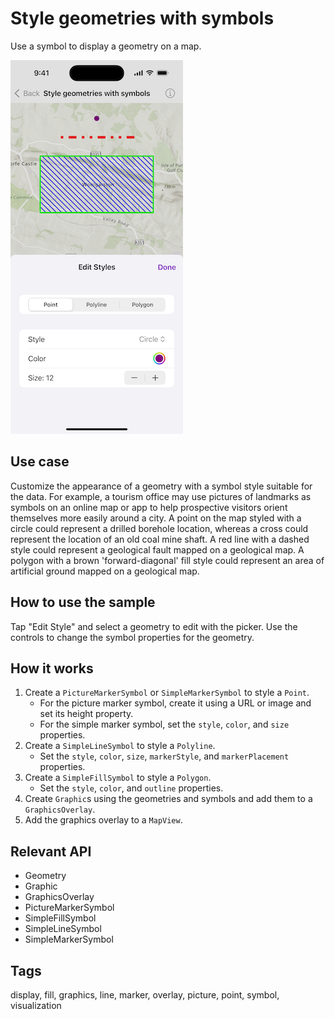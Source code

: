 # Style geometries with symbols

Use a symbol to display a geometry on a map.

![Screenshot of Style geometries with symbols](style-geometries-with-symbols.png)

## Use case

Customize the appearance of a geometry with a symbol style suitable for the data. For example, a tourism office may use pictures of landmarks as symbols on an online map or app to help prospective visitors orient themselves more easily around a city. A point on the map styled with a circle could represent a drilled borehole location, whereas a cross could represent the location of an old coal mine shaft. A red line with a dashed style could represent a geological fault mapped on a geological map. A polygon with a brown 'forward-diagonal' fill style could represent an area of artificial ground mapped on a geological map.

## How to use the sample

Tap "Edit Style" and select a geometry to edit with the picker. Use the controls to change the symbol properties for the geometry.

## How it works

1. Create a `PictureMarkerSymbol` or `SimpleMarkerSymbol` to style a `Point`.
    * For the picture marker symbol, create it using a URL or image and set its height property.
    * For the simple marker symbol, set the `style`, `color`, and `size` properties.
2. Create a `SimpleLineSymbol` to style a `Polyline`.
    * Set the `style`, `color`, `size`, `markerStyle`, and `markerPlacement` properties.
3. Create a `SimpleFillSymbol` to style a `Polygon`.
    * Set the `style`, `color`, and `outline` properties.
4. Create `Graphic`s using the geometries and symbols and add them to a `GraphicsOverlay`.
5. Add the graphics overlay to a `MapView`.

## Relevant API

* Geometry
* Graphic
* GraphicsOverlay
* PictureMarkerSymbol
* SimpleFillSymbol
* SimpleLineSymbol
* SimpleMarkerSymbol

## Tags

display, fill, graphics, line, marker, overlay, picture, point, symbol, visualization
